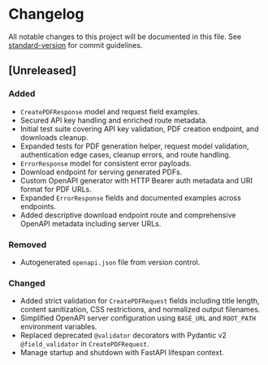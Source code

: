 # Changelog

All notable changes to this project will be documented in this file.
See [standard-version](https://github.com/conventional-changelog/standard-version) for commit guidelines.

## [Unreleased]
### Added
- `CreatePDFResponse` model and request field examples.
- Secured API key handling and enriched route metadata.
- Initial test suite covering API key validation, PDF creation endpoint, and downloads cleanup.
- Expanded tests for PDF generation helper, request model validation, authentication edge cases, cleanup errors, and route handling.
- `ErrorResponse` model for consistent error payloads.
- Download endpoint for serving generated PDFs.
- Custom OpenAPI generator with HTTP Bearer auth metadata and URI format for PDF URLs.
- Expanded `ErrorResponse` fields and documented examples across endpoints.
- Added descriptive download endpoint route and comprehensive OpenAPI metadata including server URLs.
### Removed
- Autogenerated `openapi.json` file from version control.
### Changed
- Added strict validation for `CreatePDFRequest` fields including title length, content sanitization, CSS restrictions, and normalized output filenames.
- Simplified OpenAPI server configuration using `BASE_URL` and `ROOT_PATH` environment variables.
- Replaced deprecated `@validator` decorators with Pydantic v2 `@field_validator` in `CreatePDFRequest`.
- Manage startup and shutdown with FastAPI lifespan context.
